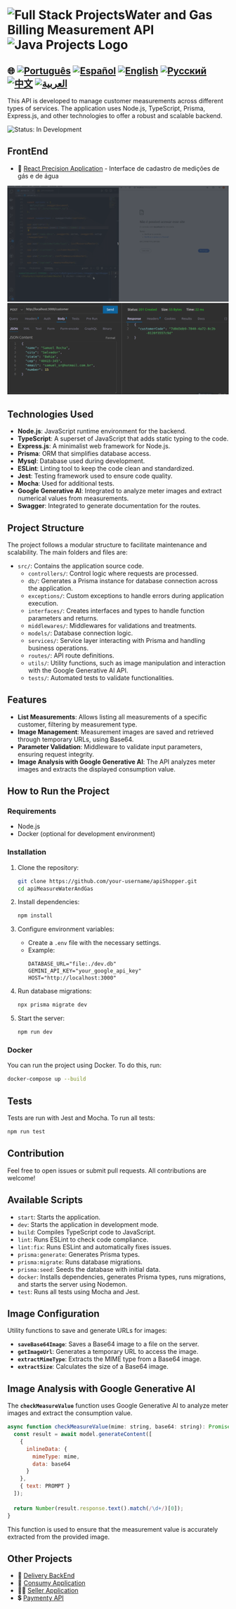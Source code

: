 # <img src="https://encrypted-tbn0.gstatic.com/images?q=tbn:ANd9GcTchGHKMA3VyA1ySh2ITWb0CIm_cnhF1cGvlQ&s" alt="Full Stack Projects" width="52" height="40" />Water and Gas Billing Measurement API<img src="https://encrypted-tbn0.gstatic.com/images?q=tbn:ANd9GcTchGHKMA3VyA1ySh2ITWb0CIm_cnhF1cGvlQ&s" alt="Java Projects Logo" width="52" height="40" />

## 🌐 [![Português](https://img.shields.io/badge/Português-green)](https://github.com/SamuelRocha91/apiMeasureWaterAndGas/blob/main/README.md) [![Español](https://img.shields.io/badge/Español-yellow)](https://github.com/SamuelRocha91/apiMeasureWaterAndGas/blob/main/README_es.md) [![English](https://img.shields.io/badge/English-blue)](https://github.com/SamuelRocha91/apiMeasureWaterAndGas/blob/main/README_en.md) [![Русский](https://img.shields.io/badge/Русский-lightgrey)](https://github.com/SamuelRocha91/apiMeasureWaterAndGas/blob/main/README_ru.md) [![中文](https://img.shields.io/badge/中文-red)](https://github.com/SamuelRocha91/apiMeasureWaterAndGas/blob/main/README_ch.md) [![العربية](https://img.shields.io/badge/العربية-orange)](https://github.com/SamuelRocha91/apiMeasureWaterAndGas/blob/main/README_ar.md)

This API is developed to manage customer measurements across different types of services. The application uses Node.js, TypeScript, Prisma, Express.js, and other technologies to offer a robust and scalable backend.

![Status: In Development](https://img.shields.io/badge/status-in%20development-yellow)

## FrontEnd
- 📏 [React Precision Application](https://github.com/SamuelRocha91/precisionReactApplication/blob/main/README_en.md) - Interface de cadastro de medições de gás e de água

![Running backend with Docker](./src/gifs/apiMeasure.gif)
![Post request to create customer](./src/images/postCustomer.png)



## Technologies Used

- **Node.js**: JavaScript runtime environment for the backend.
- **TypeScript**: A superset of JavaScript that adds static typing to the code.
- **Express.js**: A minimalist web framework for Node.js.
- **Prisma**: ORM that simplifies database access.
- **Mysql**: Database used during development.
- **ESLint**: Linting tool to keep the code clean and standardized.
- **Jest**: Testing framework used to ensure code quality.
- **Mocha**: Used for additional tests.
- **Google Generative AI**: Integrated to analyze meter images and extract numerical values from measurements.
- **Swagger**: Integrated to generate documentation for the routes.


## Project Structure

The project follows a modular structure to facilitate maintenance and scalability. The main folders and files are:

- `src/`: Contains the application source code.
  - `controllers/`: Control logic where requests are processed.
  - `db/`: Generates a Prisma instance for database connection across the application.
  - `exceptions/`: Custom exceptions to handle errors during application execution.
  - `interfaces/`: Creates interfaces and types to handle function parameters and returns.
  - `middlewares/`: Middlewares for validations and treatments.
  - `models/`: Database connection logic.
  - `services/`: Service layer interacting with Prisma and handling business operations.
  - `routes/`: API route definitions.
  - `utils/`: Utility functions, such as image manipulation and interaction with the Google Generative AI API.
  - `tests/`: Automated tests to validate functionalities.

## Features

- **List Measurements**: Allows listing all measurements of a specific customer, filtering by measurement type.
- **Image Management**: Measurement images are saved and retrieved through temporary URLs, using Base64.
- **Parameter Validation**: Middleware to validate input parameters, ensuring request integrity.
- **Image Analysis with Google Generative AI**: The API analyzes meter images and extracts the displayed consumption value.

## How to Run the Project

### Requirements

- Node.js
- Docker (optional for development environment)

### Installation

1. Clone the repository:
    ```bash
    git clone https://github.com/your-username/apiShopper.git
    cd apiMeasureWaterAndGas
    ```

2. Install dependencies:
    ```bash
    npm install
    ```

3. Configure environment variables:
    - Create a `.env` file with the necessary settings.
    - Example:
      ```env
      DATABASE_URL="file:./dev.db"
      GEMINI_API_KEY="your_google_api_key"
      HOST="http://localhost:3000"
      ```

4. Run database migrations:
    ```bash
    npx prisma migrate dev
    ```

5. Start the server:
    ```bash
    npm run dev
    ```

### Docker

You can run the project using Docker. To do this, run:

```bash
docker-compose up --build
```

## Tests

Tests are run with Jest and Mocha. To run all tests:

```bash
npm run test
```

## Contribution

Feel free to open issues or submit pull requests. All contributions are welcome!

## Available Scripts

- `start`: Starts the application.
- `dev`: Starts the application in development mode.
- `build`: Compiles TypeScript code to JavaScript.
- `lint`: Runs ESLint to check code compliance.
- `lint:fix`: Runs ESLint and automatically fixes issues.
- `prisma:generate`: Generates Prisma types.
- `prisma:migrate`: Runs database migrations.
- `prisma:seed`: Seeds the database with initial data.
- `docker`: Installs dependencies, generates Prisma types, runs migrations, and starts the server using Nodemon.
- `test`: Runs all tests using Mocha and Jest.

## Image Configuration

Utility functions to save and generate URLs for images:

- **`saveBase64Image`**: Saves a Base64 image to a file on the server.
- **`getImageUrl`**: Generates a temporary URL to access the image.
- **`extractMimeType`**: Extracts the MIME type from a Base64 image.
- **`extractSize`**: Calculates the size of a Base64 image.

## Image Analysis with Google Generative AI

The **`checkMeasureValue`** function uses Google Generative AI to analyze meter images and extract the consumption value.

```javascript
async function checkMeasureValue(mime: string, base64: string): Promise<number> {
  const result = await model.generateContent([
    {
      inlineData: {
        mimeType: mime,
        data: base64
      }
    },
    { text: PROMPT }
  ]);

  return Number(result.response.text().match(/\d+/)[0]);
}
```

This function is used to ensure that the measurement value is accurately extracted from the provided image.

## Other Projects

- 💎 [Delivery BackEnd](https://github.com/SamuelRocha91/delivery_back/blob/main/README_en.md) 
- 🛒 [Consumy Application](https://github.com/SamuelRocha91/consumy/blob/main/README_en.md) 
- 👨‍💼 [Seller Application](https://github.com/SamuelRocha91/seller_application/blob/main/README_en.md) 
- 💲 [Paymenty API](https://github.com/SamuelRocha91/paymenty)

  
